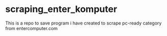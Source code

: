 # scraping_enter_komputer
This is a repo to save program i have created to scrape pc-ready category from entercomputer.com